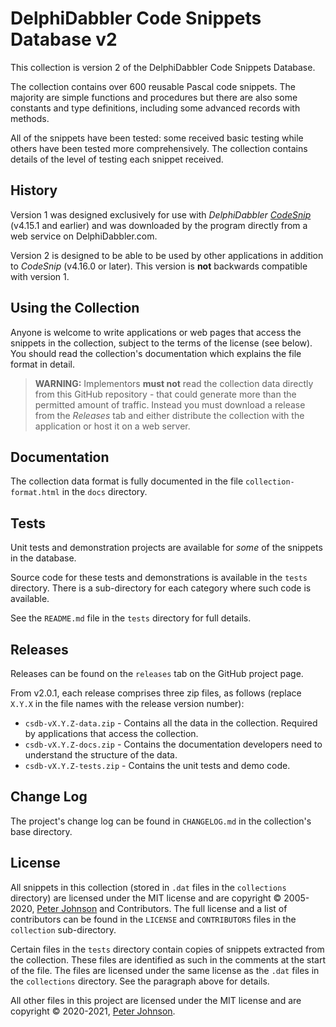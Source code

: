 # DelphiDabbler Code Snippets Database v2

This collection is version 2 of the DelphiDabbler Code Snippets Database.

The collection contains over 600 reusable Pascal code snippets. The majority are simple functions and procedures but there are also some constants and type definitions, including some advanced records with methods.

All of the snippets have been tested: some received basic testing while others have been tested more comprehensively. The collection contains details of the level of testing each snippet received.

## History

Version 1 was designed exclusively for use with _DelphiDabbler [CodeSnip](https://github.com/delphidabbler/codesnip)_ (v4.15.1 and earlier) and was downloaded by the program directly from a web service on DelphiDabbler.com.

Version 2 is designed to be able to be used by other applications in addition to _CodeSnip_ (v4.16.0 or later). This version is **not** backwards compatible with version 1.

## Using the Collection

Anyone is welcome to write applications or web pages that access the snippets in the collection, subject to the terms of the license (see below). You should read the collection's documentation which explains the file format in detail.

> **WARNING:** Implementors **must not** read the collection data directly from this GitHub repository - that could generate more than the permitted amount of traffic. Instead you must download a release from the _Releases_ tab and either distribute the collection with the application or host it on a web server.

## Documentation

The collection data format is fully documented in the file `collection-format.html` in the `docs` directory.

## Tests

Unit tests and demonstration projects are available for _some_ of the snippets in the database.

Source code for these tests and demonstrations is available in the `tests` directory. There is a sub-directory for each category where such code is available.

See the `README.md` file in the `tests` directory for full details.

## Releases

Releases can be found on the `releases` tab on the GitHub project page.

From v2.0.1, each release comprises three zip files, as follows (replace `X.Y.X` in the file names with the release version number):

  * `csdb-vX.Y.Z-data.zip` - Contains all the data in the collection. Required by applications that access the collection.
  * `csdb-vX.Y.Z-docs.zip` - Contains the documentation developers need to understand the structure of the data.
  * `csdb-vX.Y.Z-tests.zip` - Contains the unit tests and demo code.

## Change Log

The project's change log can be found in `CHANGELOG.md` in the collection's base directory.

## License

All snippets in this collection (stored in `.dat` files in the `collections` directory) are licensed under the MIT license and are copyright © 2005-2020, [Peter Johnson](https://gravatar.com/delphidabbler) and Contributors. The full license and a list of contributors can be found in the `LICENSE` and `CONTRIBUTORS` files in the `collection` sub-directory.

Certain files in the `tests` directory contain copies of snippets extracted from the collection. These files are identified as such in the comments at the start of the file. The files are licensed  under the same license as the `.dat` files in the `collections` directory. See the paragraph above for details.

All other files in this project are licensed under the MIT license and are copyright © 2020-2021, [Peter Johnson](https://gravatar.com/delphidabbler).
